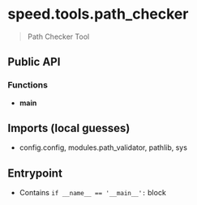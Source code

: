 # speed.tools.path_checker

> Path Checker Tool

## Public API


### Functions
- **main**

## Imports (local guesses)
- config.config, modules.path_validator, pathlib, sys

## Entrypoint
- Contains `if __name__ == '__main__':` block